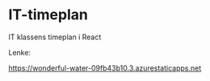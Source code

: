 # IT-timeplan
IT klassens timeplan i React

Lenke:

https://wonderful-water-09fb43b10.3.azurestaticapps.net
